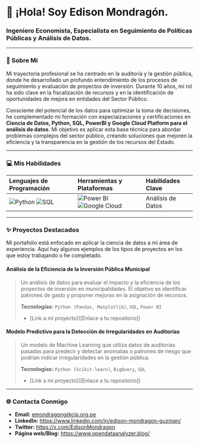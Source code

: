 # 👋 ¡Hola! Soy Edison Mondragón.

### Ingeniero Economista, Especialista en Seguimiento de Políticas Públicas y Análisis de Datos.

---

### 🚀 Sobre Mí

Mi trayectoria profesional se ha centrado en la auditoría y la gestión pública, donde he desarrollado un profundo entendimiento de los procesos de seguimiento y evaluación de proyectos de inversión. Durante 10 años, mi rol ha sido clave en la fiscalización de recursos y en la identificación de oportunidades de mejora en entidades del Sector Público.

Consciente del potencial de los datos para optimizar la toma de decisiones, he complementado mi formación con especiaizaciones y certificaciones en **Ciencia de Datos, Python, SQL, PowerBI y Google Cloud Platform para el análisis de datos**. Mi objetivo es aplicar esta base técnica para abordar problemas complejos del sector público, creando soluciones que mejoren la eficiencia y la transparencia en la gestión de los recursos del Estado.

---

### 💻 Mis Habilidades

| Lenguajes de Programación | Herramientas y Plataformas | Habilidades Clave |
| :--- | :--- | :--- |
| ![Python](https://img.shields.io/badge/Python-3776AB?style=for-the-badge&logo=python&logoColor=white) ![SQL](https://img.shields.io/badge/SQL-4479A1?style=for-the-badge&logo=sqlite&logoColor=white) | ![Power BI](https://img.shields.io/badge/Power_BI-F2C811?style=for-the-badge&logo=Power-BI&logoColor=black) ![Google Cloud](https://img.shields.io/badge/Google_Cloud-4285F4?style=for-the-badge&logo=googlecloud&logoColor=white) | Análisis de Datos |

---

### ✨ Proyectos Destacados

Mi portafolio está enfocado en aplicar la ciencia de datos a mi área de experiencia. Aquí hay algunos ejemplos de los tipos de proyectos en los que estoy trabajando o he completado.

#### **Análisis de la Eficiencia de la Inversión Pública Municipal**
> Un análisis de datos para evaluar el impacto y la eficiencia de los proyectos de inversión en municipalidades. El objetivo es identificar patrones de gasto y proponer mejoras en la asignación de recursos.
>
> **Tecnologías:** `Python (Pandas, Matplotlib)`, `SQL`, `Power BI`
>
> - [Link a mi proyecto]([Enlace a tu repositorio])

#### **Modelo Predictivo para la Detección de Irregularidades en Auditorías**
> Un modelo de Machine Learning que utiliza datos de auditorías pasadas para predecir y detectar anomalías o patrones de riesgo que podrían indicar irregularidades en la gestión pública.
>
> **Tecnologías:** `Python (Scikit-learn)`, `BigQuery`, `SQL`
>
> - [Link a mi proyecto]([Enlace a tu repositorio])

---

### 🌐 Contacta Conmigo
* **Email:** emondragong@cip.org.pe
* **LinkedIn:** https://www.linkedin.com/in/edison-mondragon-guzman/
* **Twitter:** https://x.com/EdisonMondragon
* **Página web/Blog:** https://www.opendataanalyzer.blog/
